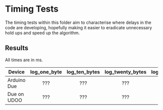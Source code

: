 # Timing Tests #

The timing tests within this folder aim to characterise where delays in the code are developing, hopefully making it easier to eradicate unnecessary hold ups and speed up the algorithm.

## Results ##

All times are in ms.

|Device|log_one_byte|log_ten_bytes|log_twenty_bytes|log_keep_file_open|
|------|:----------:|:-----------:|:--------------:|:----------------:|
|Arduino Due|???|???|???|???|
|Due on UDOO|???|???|???|???|
